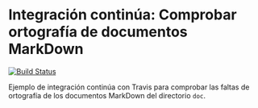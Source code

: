 # Integración continúa: Comprobar ortografía de documentos MarkDown

[![Build Status](https://travis-ci.org/josedom24/ic-travis-diccionario.svg?branch=master)](https://travis-ci.org/josedom24/ic-travis-diccionario)

Ejemplo de integración continúa con Travis para comprobar las faltas de ortografía de los documentos MarkDown del directorio `doc`. 
